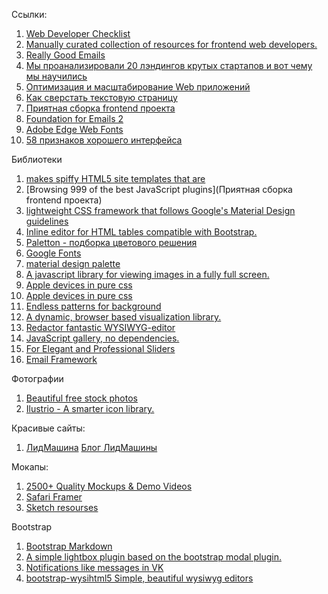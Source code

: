 Ссылки:

1. [Web Developer Checklist](http://webdevchecklist.com)
2. [Manually curated collection of resources for frontend web developers.](https://github.com/dypsilon/frontend-dev-bookmarks)
3. [Really Good Emails](http://reallygoodemails.com)
4. [Мы проанализировали 20 лэндингов крутых стартапов и вот чему мы научились](https://habrahabr.ru/company/carrotquest/blog/240719/)
5. [Оптимизация и масштабирование Web приложений](https://ruhighload.com)
6. [Как сверстать текстовую страницу](http://artgorbunov.ru/bb/soviet/20141103/)
7. [Приятная сборка frontend проекта](https://habrahabr.ru/post/250569/)
8. [Foundation for Emails 2](http://foundation.zurb.com/emails.html)
9. [Adobe Edge Web Fonts](https://edgewebfonts.adobe.com)
10. [58 признаков хорошего интерфейса](https://habrahabr.ru/post/247367/)

Библиотеки

1. [makes spiffy HTML5 site templates that are](https://html5up.net)
2. [Browsing 999 of the best JavaScript plugins](Приятная сборка frontend проекта)
3. [lightweight CSS framework that follows Google's Material Design guidelines](https://www.muicss.com)
4. [Inline editor for HTML tables compatible with Bootstrap.](https://github.com/markcell/jQuery-Tabledit)
5. [Paletton - подборка цветового решения](http://paletton.com/#uid=1000u0kllllaFw0g0qFqFg0w0aF)
6. [Google Fonts](https://fonts.google.com)
7. [material design palette](https://www.materialpalette.com/purple/deep-purple)
8. [A javascript library for viewing images in a fully full screen.](http://tholman.com/intense-images/)
9. [Apple devices in pure css](http://purecssapple.com/?type=7&width=394&color=rgba(242%2C242%2C242))
10. [Apple devices in pure css](http://lukejamestaylor.com/portfolio/css-devices/)
11. [Endless patterns for background](https://www.toptal.com/designers/subtlepatterns/)
12. [A dynamic, browser based visualization library.](http://visjs.org/#gallery)
13. [Redactor fantastic WYSIWYG-editor](https://imperavi.com/redactor/examples/)
14. [JavaScript gallery, no dependencies.](http://photoswipe.com)
15. [For Elegant and Professional Sliders](http://bqworks.com/slider-pro/)
16. [Email Framework](http://emailframe.work)

Фотографии

1. [Beautiful free stock photos](https://stocksnap.io)
2. [Ilustrio - A smarter icon library.](https://illustrio.com)

Красивые сайты:

1. [ЛидМашина](http://leadmachine.ru) [Блог ЛидМашины](http://leadmachine.ru/blog/)

Мокапы:

1. [2500+ Quality Mockups & Demo Videos](https://placeit.net)
2. [Safari Framer](http://framer.coalla.ru)
3. [Sketch resourses](http://sketchapp.me)

Bootstrap

1. [Bootstrap Markdown](http://www.codingdrama.com/bootstrap-markdown/)
2. [A simple lightbox plugin based on the bootstrap modal plugin.](https://www.jasonbutz.info/bootstrap-lightbox/)
3. [Notifications like messages in VK](https://github.com/ifightcrime/bootstrap-growl)
4. [bootstrap-wysihtml5 Simple, beautiful wysiwyg editors](http://jhollingworth.github.io/bootstrap-wysihtml5/)